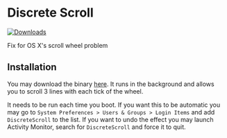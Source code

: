 # Discrete Scroll

[![Downloads](https://img.shields.io/github/downloads/pilotchute/discretescroll/total.svg)](https://github.com/pilotchute/DiscreteScroll/releases)

Fix for OS X's scroll wheel problem

## Installation

You may download the binary
[here](https://github.com/emreyolcu/discrete-scroll/releases/download/v0.1.1/DiscreteScroll.zip). It
runs in the background and allows you to scroll 3 lines with each tick of the
wheel.

It needs to be run each time you boot. If you want this to be automatic you
may go to `System Preferences > Users & Groups > Login Items` and add
`DiscreteScroll` to the list. If you want to undo the effect you may launch
Activity Monitor, search for `DiscreteScroll` and force it to quit.
